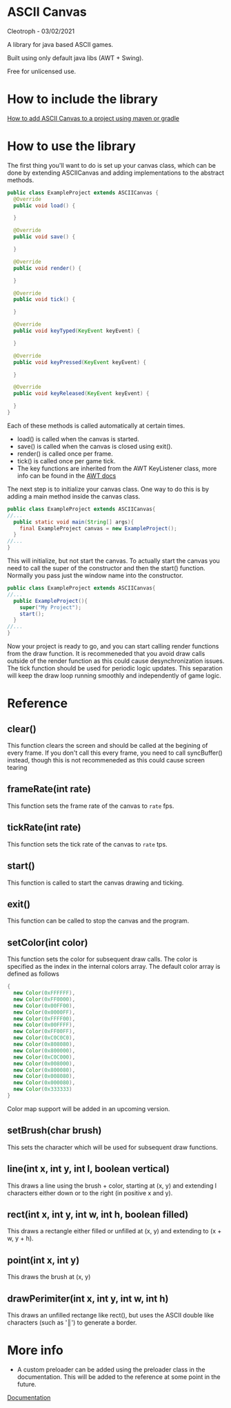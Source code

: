 # ASCII Canvas

Cleotroph - 03/02/2021

A library for java based ASCII games. 

Built using only default java libs (AWT + Swing).

Free for unlicensed use.

# How to include the library

[How to add ASCII Canvas to a project using maven or gradle](https://jitpack.io/#Cleotroph/ASCIICanvas/main-SNAPSHOT)

# How to use the library

The first thing you'll want to do is set up your canvas class, which can be done by extending ASCIICanvas and adding implementations to the abstract methods.

```java
public class ExampleProject extends ASCIICanvas {
  @Override
  public void load() {

  }

  @Override
  public void save() {

  }

  @Override
  public void render() {

  }

  @Override
  public void tick() {

  }

  @Override
  public void keyTyped(KeyEvent keyEvent) {

  }

  @Override
  public void keyPressed(KeyEvent keyEvent) {

  }

  @Override
  public void keyReleased(KeyEvent keyEvent) {

  }
}
```
Each of these methods is called automatically at certain times.
- load() is called when the canvas is started.
- save() is called when the canvas is closed using exit().
- render() is called once per frame.
- tick() is called once per game tick.
- The key functions are inherited from the AWT KeyListener class, more info can be found in the [AWT docs](https://docs.oracle.com/javase/7/docs/api/java/awt/package-summary.html)

The next step is to initialize your canvas class. One way to do this is by adding a main method inside the canvas class.
```java
public class ExampleProject extends ASCIICanvas{
//...
  public static void main(String[] args){
    final ExampleProject canvas = new ExampleProject();
  }
//...
}
```
This will initialize, but not start the canvas. To actually start the canvas you need to call the super of the constructor and then the start() function. Normally you pass just the window name into the constructor.
```java
public class ExampleProject extends ASCIICanvas{
//...
  public ExampleProject(){
    super("My Project");
    start();
  }
//...
}
```
Now your project is ready to go, and you can start calling render functions from the draw function. It is recommeneded that you avoid draw calls outside of the render function as this could cause desynchronization issues. The tick function should be used for periodic logic updates. This separation will keep the draw loop running smoothly and independently of game logic.

# Reference

## clear()
This function clears the screen and should be called at the begining of every frame. If you don't call this every frame, you need to call syncBuffer() instead, though this is not recommeneded as this could cause screen tearing

## frameRate(int rate)
This function sets the frame rate of the canvas to `rate` fps.

## tickRate(int rate)
This function sets the tick rate of the canvas to `rate` tps.

## start()
This function is called to start the canvas drawing and ticking.

## exit()
This function can be called to stop the canvas and the program.

## setColor(int color)
This function sets the color for subsequent draw calls. The color is specified as the index in the internal colors array. The default color array is defined as follows
```java
{
  new Color(0xFFFFFF),
  new Color(0xFF0000),
  new Color(0x00FF00),
  new Color(0x0000FF),
  new Color(0xFFFF00),
  new Color(0x00FFFF),
  new Color(0xFF00FF),
  new Color(0xC0C0C0),
  new Color(0x808080),
  new Color(0x800000),
  new Color(0xC0C000),
  new Color(0x008000),
  new Color(0x800080),
  new Color(0x008080),
  new Color(0x000080),
  new Color(0x333333)
}
```
Color map support will be added in an upcoming version.

## setBrush(char brush)
This sets the character which will be used for subsequent draw functions.

## line(int x, int y, int l, boolean vertical)
This draws a line using the brush + color, starting at (x, y) and extending l characters either down or to the right (in positive x and y).

## rect(int x, int y, int w, int h, boolean filled)
This draws a rectangle either filled or unfilled at (x, y) and extending to (x + w, y + h).

## point(int x, int y)
This draws the brush at (x, y)

## drawPerimiter(int x, int y, int w, int h)
This draws an unfilled rectange like rect(), but uses the ASCII double like characters (such as '║') to generate a border.

# More info

- A custom preloader can be added using the preloader class in the documentation. This will be added to the reference at some point in the future. 

[Documentation](https://javadoc.jitpack.io/com/github/Cleotroph/ASCIICanvas/main-SNAPSHOT/javadoc/index.html)
